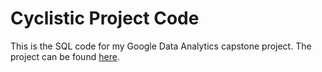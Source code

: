 # Cyclistic Project Code
This is the SQL code for my Google Data Analytics capstone project.  The project can be found [here](https://medium.com/@rmetoyer80/cyclistic-bike-share-analysis-f5122d85b1a2).
